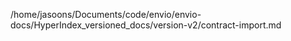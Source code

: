 /home/jasoons/Documents/code/envio/envio-docs/HyperIndex_versioned_docs/version-v2/contract-import.md